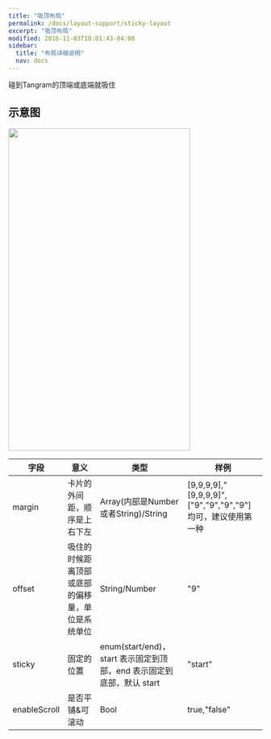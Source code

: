 ```yaml
---
title: "吸顶布局"
permalink: /docs/layout-support/sticky-layout
excerpt: "吸顶布局"
modified: 2016-11-03T10:01:43-04:00
sidebar:
  title: "布局详细说明"
  nav: docs
---
```


碰到Tangram的顶端或底端就吸住

## 示意图

<img src="https://gw.alicdn.com/tfs/TB1ABVdQXXXXXahapXXXXXXXXXX-720-1280.gif" width = "360" height = "640"/>

| 字段 | 意义 | 类型 | 样例 |
| --- | --- | --- | --- |
| margin | 卡片的外间距，顺序是上右下左 | Array\(内部是Number或者String\)\/String | \[9,9,9,9\],"\[9,9,9,9\]",\["9","9","9","9"\]均可，建议使用第一种 |
|offset| 吸住的时候距离顶部或底部的偏移量，单位是系统单位| String/Number | "9"|
|sticky|固定的位置|enum(start/end)，start 表示固定到顶部，end 表示固定到底部，默认 start|"start"|
|enableScroll|是否平铺&可滚动| Bool | true,"false"|